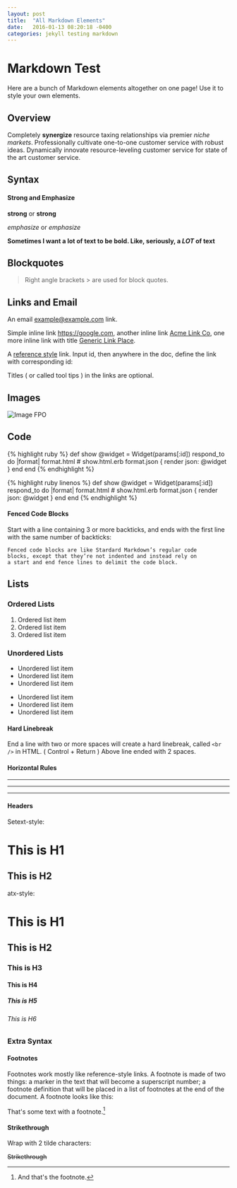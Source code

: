 ```yaml
---
layout: post
title:  "All Markdown Elements"
date:   2016-01-13 08:20:18 -0400
categories: jekyll testing markdown
---
```


# Markdown Test

Here are a bunch of Markdown elements altogether on one page! Use it to style your own elements.

## Overview

Completely **synergize** resource taxing relationships via premier *niche markets*. Professionally cultivate one-to-one customer service with robust ideas. Dynamically innovate resource-leveling customer service for state of the art customer service.

## Syntax

#### Strong and Emphasize

**strong** or __strong__

*emphasize* or _emphasize_

**Sometimes I want a lot of text to be bold.
Like, seriously, a _LOT_ of text**

## Blockquotes

> Right angle brackets &gt; are used for block quotes.

## Links and Email

An email <example@example.com> link.

Simple inline link <https://google.com>, another inline link [Acme Link Co](http://google.com), one more inline link with title [Generic Link Place](http://google.com "a title goes here").

A [reference style][id] link. Input id, then anywhere in the doc, define the link with corresponding id:

[id]: http://google.com "A reference link to Google"

Titles ( or called tool tips ) in the links are optional.

## Images

![Image FPO](/assets/fpo.jpg)

## Code

{% highlight ruby %}
def show
  @widget = Widget(params[:id])
  respond_to do |format|
    format.html # show.html.erb
    format.json { render json: @widget }
  end
end
{% endhighlight %}

{% highlight ruby linenos %}
def show
  @widget = Widget(params[:id])
  respond_to do |format|
    format.html # show.html.erb
    format.json { render json: @widget }
  end
end
{% endhighlight %}

#### Fenced Code Blocks

Start with a line containing 3 or more backticks, and ends with the first line with the same number of backticks:

```
Fenced code blocks are like Stardard Markdown’s regular code
blocks, except that they’re not indented and instead rely on
a start and end fence lines to delimit the code block.
```

## Lists

###  Ordered Lists

1. Ordered list item
2. Ordered list item
3. Ordered list item

### Unordered Lists

* Unordered list item
* Unordered list item
* Unordered list item

- Unordered list item
- Unordered list item
- Unordered list item

#### Hard Linebreak

End a line with two or more spaces will create a hard linebreak, called `<br />` in HTML. ( Control + Return )
Above line ended with 2 spaces.

#### Horizontal Rules

***

---

- - - -

#### Headers

Setext-style:

This is H1
==========

This is H2
----------

atx-style:

# This is H1
## This is H2
### This is H3
#### This is H4
##### This is H5
###### This is H6

### Extra Syntax

#### Footnotes

Footnotes work mostly like reference-style links. A footnote is made of two things: a marker in the text that will become a superscript number; a footnote definition that will be placed in a list of footnotes at the end of the document. A footnote looks like this:

That's some text with a footnote.[^1]

[^1]: And that's the footnote.

#### Strikethrough

Wrap with 2 tilde characters:

~~Strikethrough~~
